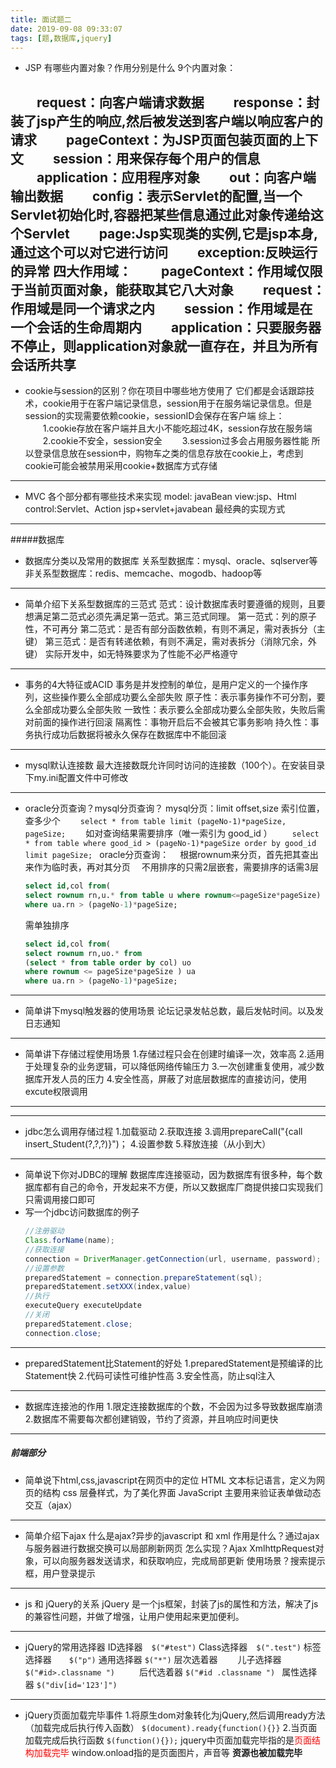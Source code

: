 ```yaml
---
title: 面试题二
date: 2019-09-08 09:33:07
tags: [题,数据库,jquery]
---
```

- JSP 有哪些内置对象？作用分别是什么
9个内置对象：
<!--more-->
　　request：向客户端请求数据
　　response：封装了jsp产生的响应,然后被发送到客户端以响应客户的请求
　　pageContext：为JSP页面包装页面的上下文
　　session：用来保存每个用户的信息
　　application：应用程序对象
　　out：向客户端输出数据
　　config：表示Servlet的配置,当一个Servlet初始化时,容器把某些信息通过此对象传递给这个Servlet
　　page:Jsp实现类的实例,它是jsp本身,通过这个可以对它进行访问
　　exception:反映运行的异常
四大作用域：
　　pageContext：作用域仅限于当前页面对象，能获取其它八大对象
　　request：作用域是同一个请求之内
　　session：作用域是在一个会话的生命周期内
　　application：只要服务器不停止，则application对象就一直存在，并且为所有会话所共享
---
- cookie与session的区别？你在项目中哪些地方使用了
它们都是会话跟踪技术，cookie用于在客户端记录信息，session用于在服务端记录信息。但是session的实现需要依赖cookie，sessionID会保存在客户端
综上：
　　1.cookie存放在客户端并且大小不能吃超过4K，session存放在服务端
　　2.cookie不安全，session安全
　　3.session过多会占用服务器性能
所以登录信息放在session中，购物车之类的信息存放在cookie上，考虑到cookie可能会被禁用采用cookie+数据库方式存储
---
- MVC 各个部分都有哪些技术来实现
model: javaBean
view:jsp、Html
control:Servlet、Action
jsp+servlet+javabean 最经典的实现方式
---
#####数据库
- 数据库分类以及常用的数据库
关系型数据库：mysql、oracle、sqlserver等
非关系型数据库：redis、memcache、mogodb、hadoop等
---
- 简单介绍下关系型数据库的三范式
范式：设计数据库表时要遵循的规则，且要想满足第二范式必须先满足第一范式。第三范式同理。
第一范式：列的原子性，不可再分
第二范式：是否有部分函数依赖，有则不满足，需对表拆分（主键）
第三范式：是否有转递依赖，有则不满足，需对表拆分（消除冗余，外键）
实际开发中，如无特殊要求为了性能不必严格遵守
---
- 事务的4大特征或ACID
事务是并发控制的单位，是用户定义的一个操作序列，这些操作要么全部成功要么全部失败
原子性：表示事务操作不可分割，要么全部成功要么全部失败
一致性：表示要么全部成功要么全部失败，失败后需对前面的操作进行回滚
隔离性：事物开启后不会被其它事务影响
持久性：事务执行成功后数据将被永久保存在数据库中不能回滚
---
- mysql默认连接数
最大连接数既允许同时访问的连接数（100个）。在安装目录下my.ini配置文件中可修改
---
- oracle分页查询？mysql分页查询？
mysql分页：limit offset,size 索引位置，查多少个
　　`select * from table limit (pageNo-1)*pageSize, pageSize;`
　　如对查询结果需要排序（唯一索引为 good_id ）
　　`select * from table where good_id > (pageNo-1)*pageSize order by good_id limit pageSize; `
oracle分页查询：
　根据rownum来分页，首先把其查出来作为临时表，再对其分页
　不用排序的只需2层嵌套，需要排序的话需3层
  ```sql
  select id,col from(
  select rownum rn,u.* from table u where rownum<=pageSize*pageSize) ua
  where ua.rn > (pageNo-1)*pageSize;
  ```
  需单独排序
  ```sql
  select id,col from(
  select rownum rn,uo.* from
  (select * from table order by col) uo
  where rownum <= pageSize*pageSize ) ua
  where ua.rn > (pageNo-1)*pageSize;
  ```
---
- 简单讲下mysql触发器的使用场景
论坛记录发帖总数，最后发帖时间。以及发日志通知
---
- 简单讲下存储过程使用场景
1.存储过程只会在创建时编译一次，效率高
2.适用于处理复杂的业务逻辑，可以降低网络传输压力
3.一次创建重复使用，减少数据库开发人员的压力
4.安全性高，屏蔽了对底层数据库的直接访问，使用excute权限调用
---
---
- jdbc怎么调用存储过程
1.加载驱动
2.获取连接
3.调用prepareCall("{call insert_Student(?,?,?)}")；
4.设置参数
5.释放连接（从小到大）
---
- 简单说下你对JDBC的理解
数据库库连接驱动，因为数据库有很多种，每个数据库都有自己的命令，开发起来不方便，所以又数据库厂商提供接口实现我们只需调用接口即可
- 写一个jdbc访问数据库的例子
  ```java
  //注册驱动
  Class.forName(name);
  //获取连接
  connection = DriverManager.getConnection(url, username, password);
  //设置参数
  preparedStatement = connection.prepareStatement(sql);
  preparedStatement.setXXX(index,value)
  //执行
  executeQuery executeUpdate
  //关闭
  preparedStatement.close;
  connection.close;
  ```
---
- preparedStatement比Statement的好处
1.preparedStatement是预编译的比Statement快
2.代码可读性可维护性高
3.安全性高，防止sql注入
---
- 数据库连接池的作用
1.限定连接数据库的个数，不会因为过多导致数据库崩溃
2.数据库不需要每次都创建销毁，节约了资源，并且响应时间更快
---
##### 前端部分
- 简单说下html,css,javascript在网页中的定位
HTML 文本标记语言，定义为网页的结构
css 层叠样式，为了美化界面
JavaScript 主要用来验证表单做动态交互（ajax）
---
- 简单介绍下ajax
什么是ajax?异步的javascript 和 xml
作用是什么？通过ajax与服务器进行数据交换可以局部刷新网页
怎么实现？Ajax XmlhttpRequest对象，可以向服务器发送请求，和获取响应，完成局部更新
使用场景？搜索提示框，用户登录提示
---
- js 和 jQuery的关系
jQuery 是一个js框架，封装了js的属性和方法，解决了js的兼容性问题，并做了增强，让用户使用起来更加便利。
---
- jQuery的常用选择器
ID选择器　`$("#test")`
Class选择器　`$(".test")`
标签选择器　　`$("p")`
通用选择器 `$("*")`
层次选着器 
　　儿子选择器  `$("#id>.classname ") `
　　后代选着器   `$("#id .classname ") `
属性选择器 `$("div[id='123']") `
---
- jQuery页面加载完毕事件
1.将原生dom对象转化为jQuery,然后调用ready方法（加载完成后执行传入函数）
`$(document).ready{function(){}}`
2.当页面加载完成后执行函数
`$(function(){});`
jquery中页面加载完毕指的是<font color=red>页面结构加载完毕</font>
window.onload指的是页面图片，声音等 __资源也被加载完毕__
